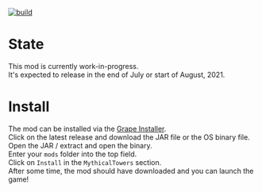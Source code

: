 [![build](https://github.com/RedGrapefruit09/MythicalTowers/actions/workflows/build.yml/badge.svg)](https://github.com/RedGrapefruit09/MythicalTowers/actions/workflows/build.yml)

# State

This mod is currently work-in-progress.  
It's expected to release in the end of July or start of August, 2021.

# Install

The mod can be installed via the [Grape Installer](https://github.com/RedGrapefruit09/GrapeInstaller/releases).  
Click on the latest release and download the JAR file or the OS binary file.  
Open the JAR / extract and open the binary.  
Enter your `mods` folder into the top field.  
Click on `Install` in the `MythicalTowers` section.  
After some time, the mod should have downloaded and you can launch the game!
